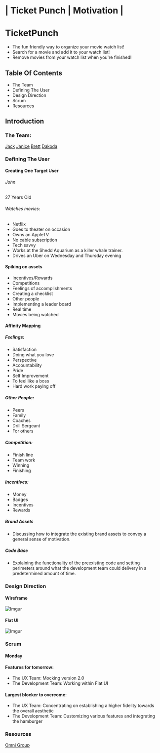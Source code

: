 # | Ticket Punch | Motivation |

# TicketPunch
- The fun friendly way to organize your movie watch list!
- Search for a movie and add it to your watch list!
- Remove movies from your watch list when you're finished!

## Table Of Contents

- The Team
- Defining The User
- Design Direction
- Scrum
- Resources

## Introduction

### The Team:

[Jack](https://github.com/JackWangelin)
[Janice](https://github.com/LiuLiuDesigns)
[Brett](https://github.com/thehaymaker)
[Dakoda](https://github.com/ddakoda)

### Defining The User

#### Creating One Target User

###### John
27 Years Old
###### Watches movies:
- Netflix
- Goes to theater on occasion
- Owns an AppleTV
- No cable subscription
- Tech savvy
- Works at the Shedd Aquarium as a killer whale trainer.
- Drives an Uber on Wednesday and Thursday evening

#### Spiking on assets

- Incentives/Rewards
- Competitions
- Feelings of accomplishments
- Creating a checklist
- Other people
- Implementing a leader board
- Real time
- Movies being watched

#### Affinity Mapping

##### Feelings:

- Satisfaction
- Doing what you love
- Perspective
- Accountability
- Pride
- Self Improvement
- To feel like a boss
- Hard work paying off

##### Other People:

- Peers
- Family
- Coaches
- Drill Sergeant
- For others

##### Competition:

- Finish line
- Team work
- Winning
- Finishing

##### Incentives:

- Money
- Badges
- Incentives
- Rewards

##### Brand Assets

- Discussing how to integrate the existing brand assets to convey a general sense of motivation.

##### Code Base

- Explaining the functionality of the preexisting code and setting perimeters around what the development team could delivery in a predetermined amount of time.

### Design Direction

#### Wireframe

![Imgur](http://i.imgur.com/8Zsrg64.png)

#### Flat UI

![Imgur](http://i.imgur.com/Rn7hLy0.png)

### Scrum

#### Monday

#### Features for tomorrow:

- The UX Team: Mocking version 2.0
- The Development Team: Working within Flat UI

#### Largest blocker to overcome:

- The UX Team: Concentrating on establishing a higher fidelity towards the overall aesthetic
- The Development Team: Customizing various features and integrating the hamburger

### Resources

[Omni Group](https://www.omnigroup.com/omnigraffle)

